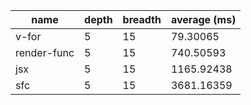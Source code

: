 | name        | depth | breadth | average (ms) |
| ----------- | ----- | ------- | ------------ |
| v-for       | 5     | 15      | 79.30065     |
| render-func | 5     | 15      | 740.50593    |
| jsx         | 5     | 15      | 1165.92438   |
| sfc         | 5     | 15      | 3681.16359   |